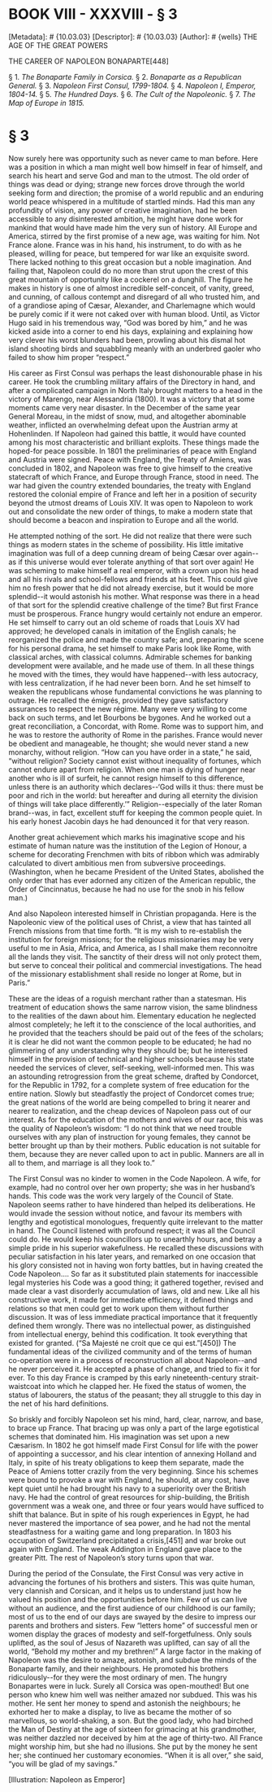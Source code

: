 # BOOK VIII - XXXVIII - § 3
[Metadata]: # {10.03.03}
[Descriptor]: # {10.03.03}
[Author]: # {wells}
THE AGE OF THE GREAT POWERS

THE CAREER OF NAPOLEON BONAPARTE[448]

§ 1. _The Bonaparte Family in Corsica._ § 2. _Bonaparte as a
Republican General._ § 3. _Napoleon First Consul, 1799-1804._ § 4.
_Napoleon I, Emperor, 1804-14._ § 5. _The Hundred Days._ § 6. _The      Cult of
the Napoleonic._ § 7. _The Map of Europe in 1815._

# § 3
Now surely here was opportunity such as never came to man before. Here was a
position in which a man might well bow himself in fear of himself, and search
his heart and serve God and man to the utmost. The old order of things was dead
or dying; strange new forces drove through the world seeking form and
direction; the promise of a world republic and an enduring world peace
whispered in a multitude of startled minds. Had this man any profundity of
vision, any power of creative imagination, had he been accessible to any
disinterested ambition, he might have done work for mankind that would have
made him the very sun of history. All Europe and America, stirred by the first
promise of a new age, was waiting for him. Not France alone. France was in his
hand, his instrument, to do with as he pleased, willing for peace, but tempered
for war like an exquisite sword. There lacked nothing to this great occasion
but a noble imagination. And failing that, Napoleon could do no more than strut
upon the crest of this great mountain of opportunity like a cockerel on a
dunghill. The figure he makes in history is one of almost incredible
self-conceit, of vanity, greed, and cunning, of callous contempt and disregard
of all who trusted him, and of a grandiose aping of Cæsar, Alexander, and
Charlemagne which would be purely comic if it were not caked over with human
blood. Until, as Victor Hugo said in his tremendous way, “God was bored by
him,” and he was kicked aside into a corner to end his days, explaining and
explaining how very clever his worst blunders had been, prowling about his
dismal hot island shooting birds and squabbling meanly with an underbred gaoler
who failed to show him proper “respect.”

His career as First Consul was perhaps the least dishonourable phase in his
career. He took the crumbling military affairs of the Directory in hand, and
after a complicated campaign in North Italy brought matters to a head in the
victory of Marengo, near Alessandria (1800). It was a victory that at some
moments came very near disaster. In the December of the same year General
Moreau, in the midst of snow, mud, and altogether abominable weather, inflicted
an overwhelming defeat upon the Austrian army at Hohenlinden. If Napoleon had
gained this battle, it would have counted among his most characteristic and
brilliant exploits. These things made the hoped-for peace possible. In 1801 the
preliminaries of peace with England and Austria were signed. Peace with
England, the Treaty of Amiens, was concluded in 1802, and Napoleon was free to
give himself to the creative statecraft of which France, and Europe through
France, stood in need. The war had given the country extended boundaries, the
treaty with England restored the colonial empire of France and left her in a
position of security beyond the utmost dreams of Louis XIV. It was open to
Napoleon to work out and consolidate the new order of things, to make a modern
state that should become a beacon and inspiration to Europe and all the world.

He attempted nothing of the sort. He did not realize that there were such
things as modern states in the scheme of possibility. His little imitative
imagination was full of a deep cunning dream of being Cæsar over again--as if
this universe would ever tolerate anything of that sort over again! He was
scheming to make himself a real emperor, with a crown upon his head and all his
rivals and school-fellows and friends at his feet. This could give him no fresh
power that he did not already exercise, but it would be more splendid--it would
astonish his mother. What response was there in a head of that sort for the
splendid creative challenge of the time? But first France must be prosperous.
France hungry would certainly not endure an emperor. He set himself to carry
out an old scheme of roads that Louis XV had approved; he developed canals in
imitation of the English canals; he reorganized the police and made the country
safe; and, preparing the scene for his personal drama, he set himself to make
Paris look like Rome, with classical arches, with classical columns. Admirable
schemes for banking development were available, and he made use of them. In all
these things he moved with the times, they would have happened--with less
autocracy, with less centralization, if he had never been born. And he set
himself to weaken the republicans whose fundamental convictions he was planning
to outrage. He recalled the émigrés, provided they gave satisfactory assurances
to respect the new régime. Many were very willing to come back on such terms,
and let Bourbons be bygones. And he worked out a great reconciliation, a
Concordat, with Rome. Rome was to support him, and he was to restore the
authority of Rome in the parishes. France would never be obedient and
manageable, he thought; she would never stand a new monarchy, without religion.
“How can you have order in a state,” he said, “without religion? Society cannot
exist without inequality of fortunes, which cannot endure apart from religion.
When one man is dying of hunger near another who is ill of surfeit, he cannot
resign himself to this difference, unless there is an authority which
declares--‘God wills it thus: there must be poor and rich in the world: but
hereafter and during all eternity the division of things will take place
differently.’” Religion--especially of the later Roman brand--was, in fact,
excellent stuff for keeping the common people quiet. In his early honest
Jacobin days he had denounced it for that very reason.

Another great achievement which marks his imaginative scope and his estimate of
human nature was the institution of the Legion of Honour, a scheme for
decorating Frenchmen with bits of ribbon which was admirably calculated to
divert ambitious men from subversive proceedings. (Washington, when he became
President of the United States, abolished the only order that has ever adorned
any citizen of the American republic, the Order of Cincinnatus, because he had
no use for the snob in his fellow man.)

And also Napoleon interested himself in Christian propaganda. Here is the
Napoleonic view of the political uses of Christ, a view that has tainted all
French missions from that time forth. “It is my wish to re-establish the
institution for foreign missions; for the religious missionaries may be very
useful to me in Asia, Africa, and America, as I shall make them reconnoitre all
the lands they visit. The sanctity of their dress will not only protect them,
but serve to conceal their political and commercial investigations. The head of
the missionary establishment shall reside no longer at Rome, but in Paris.”

These are the ideas of a roguish merchant rather than a statesman. His
treatment of education shows the same narrow vision, the same blindness to the
realities of the dawn about him. Elementary education he neglected almost
completely; he left it to the conscience of the local authorities, and he
provided that the teachers should be paid out of the fees of the scholars; it
is clear he did not want the common people to be educated; he had no glimmering
of any understanding why they should be; but he interested himself in the
provision of technical and higher schools because his state needed the services
of clever, self-seeking, well-informed men. This was an astounding
retrogression from the great scheme, drafted by Condorcet, for the Republic in
1792, for a complete system of free education for the entire nation. Slowly but
steadfastly the project of Condorcet comes true; the great nations of the world
are being compelled to bring it nearer and nearer to realization, and the cheap
devices of Napoleon pass out of our interest. As for the education of the
mothers and wives of our race, this was the quality of Napoleon’s wisdom: “I do
not think that we need trouble ourselves with any plan of instruction for young
females, they cannot be better brought up than by their mothers. Public
education is not suitable for them, because they are never called upon to act
in public. Manners are all in all to them, and marriage is all they look to.”

The First Consul was no kinder to women in the Code Napoleon. A wife, for
example, had no control over her own property; she was in her husband’s hands.
This code was the work very largely of the Council of State. Napoleon seems
rather to have hindered than helped its deliberations. He would invade the
session without notice, and favour its members with lengthy and egotistical
monologues, frequently quite irrelevant to the matter in hand. The Council
listened with profound respect; it was all the Council could do. He would keep
his councillors up to unearthly hours, and betray a simple pride in his
superior wakefulness. He recalled these discussions with peculiar satisfaction
in his later years, and remarked on one occasion that his glory consisted not
in having won forty battles, but in having created the Code Napoleon.... So far
as it substituted plain statements for inaccessible legal mysteries his Code
was a good thing; it gathered together, revised and made clear a vast
disorderly accumulation of laws, old and new. Like all his constructive work,
it made for immediate efficiency, it defined things and relations so that men
could get to work upon them without further discussion. It was of less
immediate practical importance that it frequently defined them wrongly. There
was no intellectual power, as distinguished from intellectual energy, behind
this codification. It took everything that existed for granted. (“Sa Majesté ne
croit que ce qui est.”[450]) The fundamental ideas of the civilized community
and of the terms of human co-operation were in a process of reconstruction all
about Napoleon--and he never perceived it. He accepted a phase of change, and
tried to fix it for ever. To this day France is cramped by this early
nineteenth-century strait-waistcoat into which he clapped her. He fixed the
status of women, the status of labourers, the status of the peasant; they all
struggle to this day in the net of his hard definitions.

So briskly and forcibly Napoleon set his mind, hard, clear, narrow, and base,
to brace up France. That bracing up was only a part of the large egotistical
schemes that dominated him. His imagination was set upon a new Cæsarism. In
1802 he got himself made First Consul for life with the power of appointing a
successor, and his clear intention of annexing Holland and Italy, in spite of
his treaty obligations to keep them separate, made the Peace of Amiens totter
crazily from the very beginning. Since his schemes were bound to provoke a war
with England, he should, at any cost, have kept quiet until he had brought his
navy to a superiority over the British navy. He had the control of great
resources for ship-building, the British government was a weak one, and three
or four years would have sufficed to shift that balance. But in spite of his
rough experiences in Egypt, he had never mastered the importance of sea power,
and he had not the mental steadfastness for a waiting game and long
preparation. In 1803 his occupation of Switzerland precipitated a crisis,[451]
and war broke out again with England. The weak Addington in England gave place
to the greater Pitt. The rest of Napoleon’s story turns upon that war.

During the period of the Consulate, the First Consul was very active in
advancing the fortunes of his brothers and sisters. This was quite human, very
clannish and Corsican, and it helps us to understand just how he valued his
position and the opportunities before him. Few of us can live without an
audience, and the first audience of our childhood is our family; most of us to
the end of our days are swayed by the desire to impress our parents and
brothers and sisters. Few “letters home” of successful men or women display the
graces of modesty and self-forgetfulness. Only souls uplifted, as the soul of
Jesus of Nazareth was uplifted, can say of all the world, “Behold my mother and
my brethren!” A large factor in the making of Napoleon was the desire to amaze,
astonish, and subdue the minds of the Bonaparte family, and their neighbours.
He promoted his brothers ridiculously--for they were the most ordinary of men.
The hungry Bonapartes were in luck. Surely all Corsica was open-mouthed! But
one person who knew him well was neither amazed nor subdued. This was his
mother. He sent her money to spend and astonish the neighbours; he exhorted her
to make a display, to live as became the mother of so marvellous, so
world-shaking, a son. But the good lady, who had birched the Man of Destiny at
the age of sixteen for grimacing at his grandmother, was neither dazzled nor
deceived by him at the age of thirty-two. All France might worship him, but she
had no illusions. She put by the money he sent her; she continued her customary
economies. “When it is all over,” she said, “you will be glad of my savings.”

[Illustration: Napoleon as Emperor]

